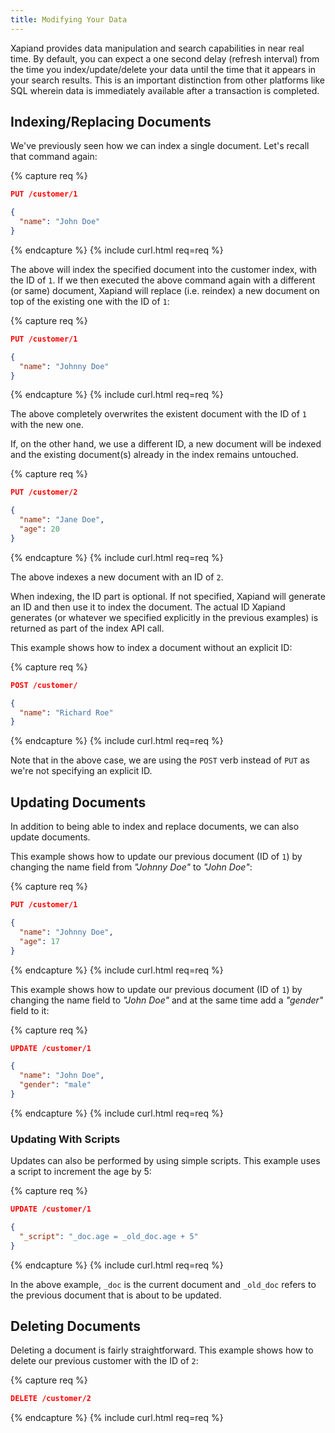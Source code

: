 ```yaml
---
title: Modifying Your Data
---
```


Xapiand provides data manipulation and search capabilities in near real time.
By default, you can expect a one second delay (refresh interval) from the time
you index/update/delete your data until the time that it appears in your search
results. This is an important distinction from other platforms like SQL wherein
data is immediately available after a transaction is completed.

## Indexing/Replacing Documents

We've previously seen how we can index a single document. Let's recall that
command again:

{% capture req %}

```json
PUT /customer/1

{
  "name": "John Doe"
}
```
{% endcapture %}
{% include curl.html req=req %}

The above will index the specified document into the customer index, with the
ID of `1`. If we then executed the above command again with a different (or same)
document, Xapiand will replace (i.e. reindex) a new document on top of the
existing one with the ID of `1`:

{% capture req %}

```json
PUT /customer/1

{
  "name": "Johnny Doe"
}
```
{% endcapture %}
{% include curl.html req=req %}

The above completely overwrites the existent document with the ID of `1` with
the new one.

If, on the other hand, we use a different ID, a new document will be indexed
and the existing document(s) already in the index remains untouched.

{% capture req %}

```json
PUT /customer/2

{
  "name": "Jane Doe",
  "age": 20
}
```
{% endcapture %}
{% include curl.html req=req %}

The above indexes a new document with an ID of `2`.

When indexing, the ID part is optional. If not specified, Xapiand will generate
an ID and then use it to index the document. The actual ID Xapiand generates
(or whatever we specified explicitly in the previous examples) is returned as
part of the index API call.

This example shows how to index a document without an explicit ID:

{% capture req %}

```json
POST /customer/

{
  "name": "Richard Roe"
}
```
{% endcapture %}
{% include curl.html req=req %}

Note that in the above case, we are using the `POST` verb instead of `PUT`
as we're not specifying an explicit ID.


## Updating Documents

In addition to being able to index and replace documents, we can also update
documents.

This example shows how to update our previous document (ID of `1`) by changing
the name field from _"Johnny Doe"_ to _"John Doe"_:

{% capture req %}

```json
PUT /customer/1

{
  "name": "Johnny Doe",
  "age": 17
}
```
{% endcapture %}
{% include curl.html req=req %}

This example shows how to update our previous document (ID of `1`) by changing
the name field to _"John Doe"_ and at the same time add a _"gender"_ field to it:

{% capture req %}

```json
UPDATE /customer/1

{
  "name": "John Doe",
  "gender": "male"
}
```
{% endcapture %}
{% include curl.html req=req %}

### Updating With Scripts

Updates can also be performed by using simple scripts. This example uses a
script to increment the age by 5:

{% capture req %}

```json
UPDATE /customer/1

{
  "_script": "_doc.age = _old_doc.age + 5"
}
```
{% endcapture %}
{% include curl.html req=req %}

In the above example, `_doc` is the current document and `_old_doc` refers to
the previous document that is about to be updated.


## Deleting Documents

Deleting a document is fairly straightforward. This example shows how to delete
our previous customer with the ID of `2`:

{% capture req %}

```json
DELETE /customer/2
```
{% endcapture %}
{% include curl.html req=req %}
